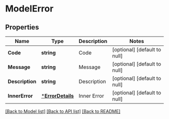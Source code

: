 # ModelError

## Properties

Name | Type | Description | Notes
------------ | ------------- | ------------- | -------------
**Code** | **string** | Code | [optional] [default to null]
**Message** | **string** | Message | [optional] [default to null]
**Description** | **string** | Description | [optional] [default to null]
**InnerError** | [***ErrorDetails**](ErrorDetails.md) | Inner Error | [optional] [default to null]

[[Back to Model list]](../README.md#documentation-for-models) [[Back to API list]](../README.md#documentation-for-api-endpoints) [[Back to README]](../README.md)
